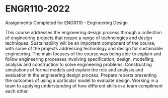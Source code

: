 # ENGR110-2022
Assignments Completed for ENGR110 - Engineering Design

This course addresses the engineering design process through a collection of engineering projects that requre a range of technologies and design techniques. Sustainability will be an important component of the course, with some of the projects addressing technology and design for sustainable engineering. The main focuses of the course was being able to explain and follow engineering processes involving specification, design, modelling, analysis and construction to solve engineering problems. Constructing simulations of formal models and explain the role and analysis and avaluation in the engineering design process. Prepare reports presenting the outcomes of using a particular model to evaluate design. Working in a team to applying understanding of how different skills in a team compliment each other.
